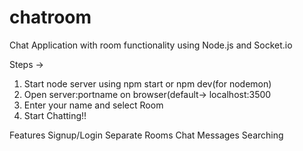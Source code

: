 # chatroom
Chat Application with room functionality using Node.js and Socket.io

Steps ->
1. Start node server using npm start or npm dev(for nodemon)
2. Open server:portname on browser(default-> localhost:3500 
3. Enter your name and select Room
4. Start Chatting!!

Features
Signup/Login
Separate Rooms
Chat Messages Searching
